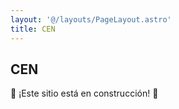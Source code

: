 ```yaml
---
layout: '@/layouts/PageLayout.astro'
title: CEN
---
```


## CEN

🚧 ¡Este sitio está en construcción! 🚧
